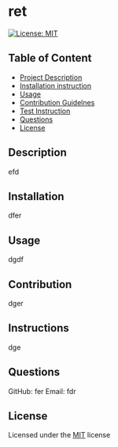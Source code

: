 
# ret

[![License: MIT](https://img.shields.io/badge/License-MIT-yellow.svg)](https://opensource.org/licenses/MIT)

## Table of Content
- [Project Description](#Description)
- [Installation instruction](#Installation)
- [Usage](#Usage)
- [Contribution Guidelnes](#Contribution)
- [Test Instruction](#Instruction)
- [Questions](#Questions)
- [License](#License)

## Description
efd

## Installation
dfer
    
## Usage
dgdf
    
## Contribution
dger 

## Instructions
dge
    

## Questions

GitHub: fer
Email: fdr

## License
Licensed under the [MIT](https://choosealicense.com/licenses/mit/) license
    